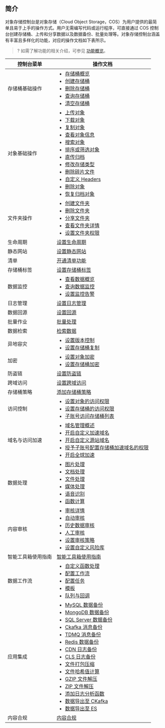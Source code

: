 ## 简介

对象存储控制台是对象存储（Cloud Object Storage，COS）为用户提供的最简单且易于上手的操作方式。用户无需编写代码或运行程序，可直接通过 COS 控制台创建存储桶、上传和分享数据以及数据备份、批量处理等。对象存储控制台涵盖有丰富且多样化的功能，对应的操作文档如下表所示。

>? 如需了解功能的相关介绍，可参见 [功能概览](https://cloud.tencent.com/document/product/436/8186)。
>

| 控制台菜单     | 操作文档                                                     |
| -------------- | ------------------------------------------------------------ |
| 存储桶基础操作 | <ul  style="margin: 0;"><li>[存储桶概览](https://cloud.tencent.com/document/product/436/48921)</li><li>[创建存储桶](https://cloud.tencent.com/document/product/436/13309)</li><li>[删除存储桶](https://cloud.tencent.com/document/product/436/32433)</li><li>[查询存储桶](https://cloud.tencent.com/document/product/436/13313)</li><li>[清空存储桶](https://cloud.tencent.com/document/product/436/35247)</li></ul> |
| 对象基础操作   | <ul  style="margin: 0;"><li>[上传对象](https://cloud.tencent.com/document/product/436/13321)</li><li>[下载对象](https://cloud.tencent.com/document/product/436/13322)</li><li>[复制对象](https://cloud.tencent.com/document/product/436/39849)</li><li>[查看对象信息](https://cloud.tencent.com/document/product/436/13326)</li><li>[搜索对象](https://cloud.tencent.com/document/product/436/13325)</li><li>[排序或筛选对象](https://cloud.tencent.com/document/product/436/52661)</li><li>[直传归档](https://cloud.tencent.com/document/product/436/34338)</li><li>[修改存储类型](https://cloud.tencent.com/document/product/436/33492)</li><li>[删除碎片文件](https://cloud.tencent.com/document/product/436/17313)</li><li>[自定义 Headers](https://cloud.tencent.com/document/product/436/13361)</li><li>[删除对象](https://cloud.tencent.com/document/product/436/13323)</li><li>[恢复归档对象](https://cloud.tencent.com/document/product/436/32430)</li></ul> |
| 文件夹操作     | <ul  style="margin: 0;"><li>[创建文件夹](https://cloud.tencent.com/document/product/436/13329)</li><li>[删除文件夹](https://cloud.tencent.com/document/product/436/13330)</li><li>[分享文件夹](https://cloud.tencent.com/document/product/436/60351)</li><li>[查看文件夹详情](https://cloud.tencent.com/document/product/436/35185)</li><li>[设置文件夹权限](https://cloud.tencent.com/document/product/436/39298)</li></ul> |
| 生命周期       | [设置生命周期](https://cloud.tencent.com/document/product/436/14605) |
| 静态网站       | [设置静态网站](https://cloud.tencent.com/document/product/436/14984) |
| 清单           | [开通清单功能](https://cloud.tencent.com/document/product/436/33702) |
| 存储桶标签     | [设置存储桶标签](https://cloud.tencent.com/document/product/436/34830) |
| 数据监控       |  <ul  style="margin: 0;"><li>[查看数据概览](https://cloud.tencent.com/document/product/436/45032) </li><li>[查询数据监控](https://cloud.tencent.com/document/product/436/13332)</li><li>[设置监控告警](https://cloud.tencent.com/document/product/436/51173)</li></ul> |
| 日志管理       | [设置日志管理](https://cloud.tencent.com/document/product/436/17040) |
| 数据回源       | [设置回源](https://cloud.tencent.com/document/product/436/13310) |
| 批量作业       | [批量处理](https://cloud.tencent.com/document/product/436/38605) |
| 数据检索       | [检索数据](https://cloud.tencent.com/document/product/436/37642) |
| 异地容灾       |  <ul  style="margin: 0;"><li>[设置版本控制](https://cloud.tencent.com/document/product/436/19881) </li><li>[设置存储桶复制](https://cloud.tencent.com/document/product/436/19235) </li></ul>|
| 加密           |  <ul  style="margin: 0;"><li>[设置对象加密](https://cloud.tencent.com/document/product/436/33366) </li><li>[设置存储桶加密](https://cloud.tencent.com/document/product/436/40116)</li></ul> |
| 防盗链         | [设置防盗链](https://cloud.tencent.com/document/product/436/13319) |
| 跨域访问       | [设置跨域访问](https://cloud.tencent.com/document/product/436/13318) |
| 存储桶策略     | [添加存储桶策略](https://cloud.tencent.com/document/product/436/33369) |
| 访问控制       |  <ul  style="margin: 0;"><li>[设置对象的访问权限](https://cloud.tencent.com/document/product/436/13327)</li><li>[设置存储桶的访问权限](https://cloud.tencent.com/document/product/436/13315)</li><li>[子账号访问存储桶列表](https://cloud.tencent.com/document/product/436/17061)</li></ul> |
| 域名与访问加速 |  <ul  style="margin: 0;"><li>[域名管理概述](https://cloud.tencent.com/document/product/436/18424)</li><li>[开启自定义加速域名](https://cloud.tencent.com/document/product/436/36637)</li><li>[开启自定义源站域名](https://cloud.tencent.com/document/product/436/36638)</li><li>[授予子账号配置存储桶加速域名的权限](https://cloud.tencent.com/document/product/436/36639)</li><li>[开启全球加速](https://cloud.tencent.com/document/product/436/38864)</li></ul> |
| 数据处理       |  <ul  style="margin: 0;"><li>[图片处理](https://cloud.tencent.com/document/product/436/47243)</li><li>[文档处理](https://cloud.tencent.com/document/product/436/47246)</li><li>[文件处理](https://cloud.tencent.com/document/product/436/82326)</li><li>[媒体处理](https://cloud.tencent.com/document/product/436/48984)</li><li>[语音识别](https://cloud.tencent.com/document/product/436/47586)</li><li>[函数计算](https://cloud.tencent.com/document/product/436/47248)</li></ul>   |
|  内容审核   |      <ul  style="margin: 0;"><li>[审核详情](https://cloud.tencent.com/document/product/436/54403)</li><li>[自动审核](https://cloud.tencent.com/document/product/436/47247)</li><li>[历史数据审核](https://cloud.tencent.com/document/product/436/54462)</li><li>[人工审核](https://cloud.tencent.com/document/product/436/57498)</li><li>[设置审核策略](https://cloud.tencent.com/document/product/436/55206)</li><li>[设置自定义风险库](https://cloud.tencent.com/document/product/436/59080)</li></ul>       | 
|智能工具箱使用指南|   [智能工具箱使用指南](https://cloud.tencent.com/document/product/436/71665)   |
|数据工作流|   <ul  style="margin: 0;"><li>[自定义函数处理](https://cloud.tencent.com/document/product/436/59376)</li><li>[配置工作流](https://cloud.tencent.com/document/product/436/53967)</li><li>[配置任务](https://cloud.tencent.com/document/product/436/53968)</li><li>[模板](https://cloud.tencent.com/document/product/436/53969)</li><li>[队列与回调](https://cloud.tencent.com/document/product/436/53970)</li></ul>    |
|   应用集成  |    <ul  style="margin: 0;"><li>[MySQL 数据备份](https://cloud.tencent.com/document/product/436/57953)</li><li>[MongoDB 数据备份](https://cloud.tencent.com/document/product/436/57952)</li><li>[SQL Server 数据备份](https://cloud.tencent.com/document/product/436/58361)</li><li>[Ckafka 消息备份](https://cloud.tencent.com/document/product/436/54233)</li><li>[TDMQ 消息备份](https://cloud.tencent.com/document/product/436/56066)</li><li>[Redis 数据备份](https://cloud.tencent.com/document/product/436/59101)</li><li>[CDN 日志备份](https://cloud.tencent.com/document/product/436/56065)</li><li>[CLS 日志备份](https://cloud.tencent.com/document/product/436/58027)</li><li>[文件打包压缩](https://cloud.tencent.com/document/product/436/58578)</li><li>[文件哈希值计算](https://cloud.tencent.com/document/product/436/60224)</li><li>[GZIP 文件解压](https://cloud.tencent.com/document/product/436/65428)</li><li>[ZIP 文件解压](https://cloud.tencent.com/document/product/436/67102)</li><li>[添加日志分析函数](https://cloud.tencent.com/document/product/436/70224)</li><li>[数据导出至 CKafka](https://cloud.tencent.com/document/product/436/73092)</li><li>[数据导出至 ES](https://cloud.tencent.com/document/product/436/73093)</li></ul>  |  
|      内容合规|   [内容合规](https://cloud.tencent.com/document/product/436/61628)   |

